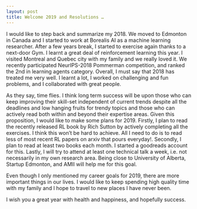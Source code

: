 ```yaml
---
layout: post
title: Welcome 2019 and Resolutions …
---
```


  I would like to step back and summarize my 2018. We moved to Edmonton in Canada and I started to work at Borealis AI as a machine learning researcher. After a few years break, I started to exercise again thanks to a next-door Gym. I learnt a great deal of reinforcement learning this year. I visited Montreal and Quebec city with my family and we really loved it. We recently participated NeurIPS-2018 Pommerman competition, and ranked the 2nd in learning agents category. Overall, I must say that 2018 has treated me very well. I learnt a lot, I worked on challenging and fun problems, and I collaborated with great people.

  As they say, time flies. I think long term success will be upon those who can keep improving their skill-set independent of current trends despite all the deadlines and low hanging fruits for trendy topics and those who can actively read both within and beyond their expertise areas. Given this proposition, I would like to make some plans for 2019. Firstly, I plan to read the recently released RL book by Rich Sutton by actively completing all the exercises. I think this won’t be hard to achieve. All I need to do is to read less of most recent RL papers on arxiv that pours everyday!. Secondly, I plan to read at least two books each month. I started a goodreads account for this. Lastly, I will try to attend at least one technical talk a week, i.e. not necessarily in my own research area. Being close to University of Alberta, Startup Edmonton, and AMII will help me for this goal.

  Even though I only mentioned my career goals for 2019, there are more important things in our lives. I would like to keep spending high quality time with my family and I hope to travel to new places I have never been.

  I wish you a great year with health and happiness, and hopefully success.
